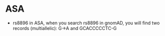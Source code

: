 # ASA

* rs8896 in ASA, when you search rs8896 in gnomAD, you will find two records (multiallelic): G->A and GCACCCCCTC-G

